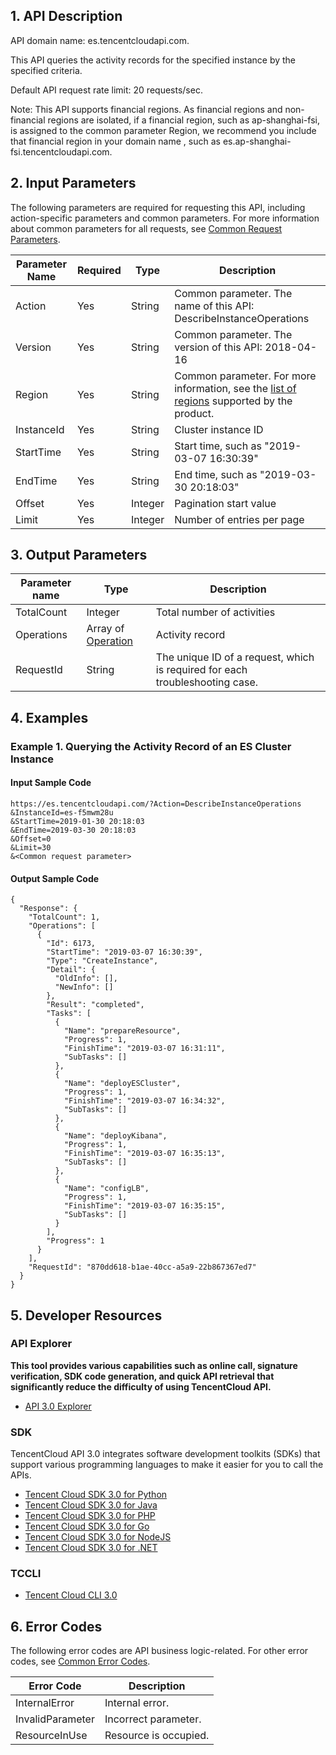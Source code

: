 ## 1. API Description

API domain name: es.tencentcloudapi.com.

This API queries the activity records for the specified instance by the specified criteria.

Default API request rate limit: 20 requests/sec.

Note: This API supports financial regions. As financial regions and non-financial regions are isolated, if a financial region, such as ap-shanghai-fsi, is assigned to the common parameter Region, we recommend you include that financial region in your domain name  , such as es.ap-shanghai-fsi.tencentcloudapi.com.



## 2. Input Parameters

The following parameters are required for requesting this API, including action-specific parameters and common parameters. For more information about common parameters for all requests, see [Common Request Parameters](/document/api/845/30623).

| Parameter Name | Required | Type | Description |
|---------|---------|---------|---------|
| Action | Yes | String | Common parameter. The name of this API: DescribeInstanceOperations |
| Version | Yes | String | Common parameter. The version of this API: 2018-04-16 |
| Region | Yes | String | Common parameter. For more information, see the [list of regions](/document/api/845/30623#.E5.9C.B0.E5.9F.9F.E5.88.97.E8.A1.A8) supported by the product. |
| InstanceId | Yes | String | Cluster instance ID |
| StartTime | Yes | String | Start time, such as "2019-03-07 16:30:39" |
| EndTime | Yes | String | End time, such as "2019-03-30 20:18:03" |
| Offset | Yes | Integer | Pagination start value |
| Limit | Yes | Integer | Number of entries per page |

## 3. Output Parameters

| Parameter name | Type | Description |
|---------|---------|---------|
| TotalCount | Integer | Total number of activities |
| Operations | Array of [Operation](/document/api/845/30634#Operation) | Activity record |
| RequestId | String | The unique ID of a request, which is required for each troubleshooting case. |

## 4. Examples

### Example 1. Querying the Activity Record of an ES Cluster Instance

#### Input Sample Code

```
https://es.tencentcloudapi.com/?Action=DescribeInstanceOperations
&InstanceId=es-f5mwm28u
&StartTime=2019-01-30 20:18:03
&EndTime=2019-03-30 20:18:03
&Offset=0
&Limit=30
&<Common request parameter>
```

#### Output Sample Code

```
{
  "Response": {
    "TotalCount": 1,
    "Operations": [
      {
        "Id": 6173,
        "StartTime": "2019-03-07 16:30:39",
        "Type": "CreateInstance",
        "Detail": {
          "OldInfo": [],
          "NewInfo": []
        },
        "Result": "completed",
        "Tasks": [
          {
            "Name": "prepareResource",
            "Progress": 1,
            "FinishTime": "2019-03-07 16:31:11",
            "SubTasks": []
          },
          {
            "Name": "deployESCluster",
            "Progress": 1,
            "FinishTime": "2019-03-07 16:34:32",
            "SubTasks": []
          },
          {
            "Name": "deployKibana",
            "Progress": 1,
            "FinishTime": "2019-03-07 16:35:13",
            "SubTasks": []
          },
          {
            "Name": "configLB",
            "Progress": 1,
            "FinishTime": "2019-03-07 16:35:15",
            "SubTasks": []
          }
        ],
        "Progress": 1
      }
    ],
    "RequestId": "870dd618-b1ae-40cc-a5a9-22b867367ed7"
  }
}
```


## 5. Developer Resources

### API Explorer

**This tool provides various capabilities such as online call, signature verification, SDK code generation, and quick API retrieval that significantly reduce the difficulty of using TencentCloud API.**

* [API 3.0 Explorer](https://console.cloud.tencent.com/api/explorer?Product=es&Version=2018-04-16&Action=DescribeInstanceOperations)

### SDK

TencentCloud API 3.0 integrates software development toolkits (SDKs) that support various programming languages to make it easier for you to call the APIs.

* [Tencent Cloud SDK 3.0 for Python](https://github.com/TencentCloud/tencentcloud-sdk-python)
* [Tencent Cloud SDK 3.0 for Java](https://github.com/TencentCloud/tencentcloud-sdk-java)
* [Tencent Cloud SDK 3.0 for PHP](https://github.com/TencentCloud/tencentcloud-sdk-php)
* [Tencent Cloud SDK 3.0 for Go](https://github.com/TencentCloud/tencentcloud-sdk-go)
* [Tencent Cloud SDK 3.0 for NodeJS](https://github.com/TencentCloud/tencentcloud-sdk-nodejs)
* [Tencent Cloud SDK 3.0 for .NET](https://github.com/TencentCloud/tencentcloud-sdk-dotnet)

### TCCLI

* [Tencent Cloud CLI 3.0](https://cloud.tencent.com/document/product/440/6176)

## 6. Error Codes

The following error codes are API business logic-related. For other error codes, see [Common Error Codes](/document/api/845/15694#.E5.85.AC.E5.85.B1.E9.94.99.E8.AF.AF.E7.A0.81).

| Error Code | Description |
|---------|---------|
| InternalError | Internal error. |
| InvalidParameter | Incorrect parameter. |
| ResourceInUse | Resource is occupied. |
